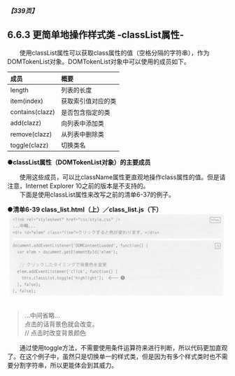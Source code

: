
##### 【339页】
## 6.6.3 更简单地操作样式类 -classList属性-
&emsp;&emsp;使用classList属性可以获取class属性的值（空格分隔的字符串），作为DOMTokenList对象。DOMTokenList对象中可以使用的成员如下。

成员|概要
:--|:--
length|列表的长度
item(index)|获取索引值对应的类
contains(clazz)|是否包含指定的类
add(clazz)|向列表中添加类
remove(clazz)|从列表中删除类
toggle(clazz)|切换类名
**●classList属性（DOMTokenList对象）的主要成员**

&emsp;&emsp;使用这些成员，可以比className属性更直观地操作class属性的值。但是请注意，Internet Explorer 10之前的版本是不支持的。<br>
&emsp;&emsp;下面是使用classList属性来改写之前的清单6-37的例子。

**●清单6-39 class_list.html（上）／class_list.js（下）**
![image](../../images/c6/スクリーンショット&#32;2019-04-05&#32;午後9.43.57.png)
> ...中间省略...  
> 点击的话背景色就会改变。  
> // 点击时改变背景颜色  

&emsp;&emsp;通过使用toggle方法，不需要使用条件运算符来进行判断，所以代码更加直观了。在这个例子中，虽然只是切换单一的样式类，但是因为有多个样式类时也不需要分割字符串，所以更能体会到其威力。
